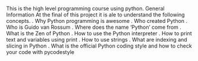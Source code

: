 This is the high level programming course using python.
General Information 
At the final of this project it is ale to understand the following concepts.
. Why Python programming is awesome
. Who created Python
. Who is Guido van Rossum
. Where does the name ‘Python’ come from
. What is the Zen of Python
. How to use the Python interpreter
. How to print text and variables using print
. How to use strings
. What are indexing and slicing in Python
. What is the official Python coding style and how to check your code with pycodestyle
